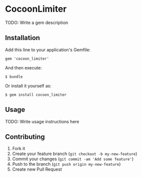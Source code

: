# CocoonLimiter

TODO: Write a gem description

## Installation

Add this line to your application's Gemfile:

    gem 'cocoon_limiter'

And then execute:

    $ bundle

Or install it yourself as:

    $ gem install cocoon_limiter

## Usage

TODO: Write usage instructions here

## Contributing

1. Fork it
2. Create your feature branch (`git checkout -b my-new-feature`)
3. Commit your changes (`git commit -am 'Add some feature'`)
4. Push to the branch (`git push origin my-new-feature`)
5. Create new Pull Request
